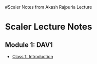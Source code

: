 #Scaler Notes from Akash Rajpuria Lecture

# Scaler Lecture Notes

## Module 1: DAV1
- [Class 1: Introduction](https://colab.research.google.com/https://github.com/venkateswaran-online/Scaler-Lecture-Notes/blob/main/DAV/AR_DAV1_Notes_Advanced_Numpy%2C_Pandas%2C_plotting_Lecture_1.ipynb)


